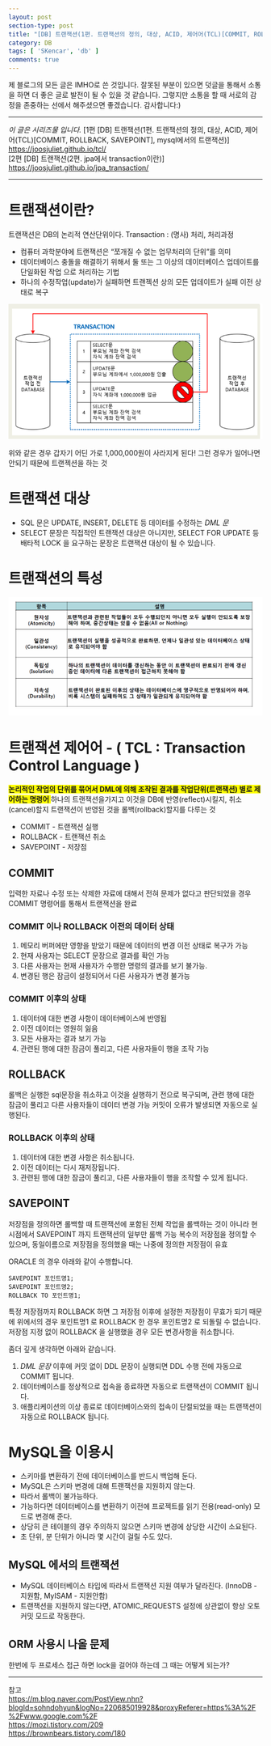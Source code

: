 ```yaml
---
layout: post
section-type: post
title: "[DB] 트랜잭션(1편. 트랜잭션의 정의, 대상, ACID, 제어어(TCL)[COMMIT, ROLLBACK, SAVEPOINT], mysql에서의 트랜잭션)"
category: DB
tags: [ 'SKencar', 'db' ]
comments: true
---
```

제 블로그의 모든 글은 IMHO로 쓴 것입니다.
잘못된 부분이 있으면 덧글을 통해서 소통을 하면 더 좋은 글로 발전이 될 수 있을 것 같습니다.
그렇지만 소통을 할 때 서로의 감정을 존중하는 선에서 해주셨으면 좋겠습니다.
감사합니다:)


---


*이 글은 시리즈물 입니다.*
[1편 [DB] 트랜잭션(1편. 트랜잭션의 정의, 대상, ACID, 제어어(TCL)[COMMIT, ROLLBACK, SAVEPOINT], mysql에서의 트랜잭션)] https://joosjuliet.github.io/tcl/  
[2편 [DB] 트랜잭션(2편. jpa에서 transaction이란)] https://joosjuliet.github.io/jpa_transaction/  


---


# 트랜잭션이란?
트랜잭션은 DB의 논리적 연산단위이다.
Transaction : (명사) 처리, 처리과정
- 컴퓨터 과학분야에 트랜잭션은 “쪼개질 수 없는 업무처리의 단위”를 의미
- 데이터베이스 충돌을 해결하기 위해서 둘 또는 그 이상의 데이터베이스 업데이트를 단일화된 작업 으로 처리하는 기법
- 하나의 수정작업(update)가 실패하면 트랜젝션 상의 모든 업데이트가 실패 이전 상태로 복구

<img alt="transaction_progress" src = "/images/2019-03-06-tcl/transaction_progress.png"/>


위와 같은 경우 갑자기 어딘 가로 1,000,000원이 사라지게 된다!
그런 경우가 일어나면 안되기 때문에 트랜젝션을 하는 것




#  트랜잭션 대상
- SQL 문은 UPDATE, INSERT, DELETE 등 데이터를 수정하는 *DML 문*
- SELECT 문장은 직접적인 트랜잭션 대상은 아니지만, SELECT FOR UPDATE 등 배타적 LOCK 을 요구하는 문장은 트랜잭션 대상이 될 수 있습니다.




#  트랜잭션의 특성
<img alt="ACID" src = "/images/2019-03-06-tcl/ACID.png"/>




# 트랜잭션 제어어 - ( TCL : Transaction Control Language )
<span style="background-color:yellow"><b> 논리적인 작업의 단위를 묶어서 DML에 의해 조작된 결과를 작업단위(트랜잭션) 별로 제어하는 명령어 </b></span>
하나의 트랜잭션을가지고 이것을 DB에 반영(reflect)시킬지, 취소(cancel)할지 트랜잭션이 반영된 것을 롤백(rollback)할지를 다루는 것
- COMMIT - 트랜잭션 실행
- ROLLBACK - 트랜잭션 취소
- SAVEPOINT - 저장점




## COMMIT
입력한 자료나 수정 또는 삭제한 자료에 대해서 전혀 문제가 없다고 판단되었을 경우 COMMIT 명령어를 통해서 트랜잭션을 완료

### COMMIT 이나 ROLLBACK 이전의 데이터 상태
1. 메모리 버퍼에만 영향을 받았기 때문에 데이터의 변경 이전 상태로 복구가 가능
2. 현재 사용자는 SELECT 문장으로 결과를 확인 가능
3. 다른 사용자는 현재 사용자가 수행한 명령의 결과를 보기 불가능.
4. 변경된 행은 잠금이 설정되어서 다른 사용자가 변경 불가능



### COMMIT 이후의 상태
1. 데이터에 대한 변경 사항이 데이터베이스에 반영됩
2. 이전 데이터는 영원히 잃음
3. 모든 사용자는 결과 보기 가능
4. 관련된 행에 대한 잠금이 풀리고, 다른 사용자들이 행을 조작 가능




## ROLLBACK
롤백은 실행한 sql문장을 취소하고 이것을 실행하기 전으로 복구되며, 관련 행에 대한 잠금이 풀리고 다른 사용자들이 데이터 변경 가능
커밋이 오류가 발생되면 자동으로 실행된다.

### ROLLBACK 이후의 상태
1. 데이터에 대한 변경 사항은 취소됩니다.
2. 이전 데이터는 다시 재저장됩니다.
3. 관련된 행에 대한 잠금이 풀리고, 다른 사용자들이 행을 조작할 수 있게 됩니다.




## SAVEPOINT
저장점을 정의하면 롤백할 때 트랜잭션에 포함된 전체 작업을 롤백하는 것이 아니라 현 시점에서 SAVEPOINT 까지 트랜잭션의 일부만 롤백 가능
복수의 저장점을 정의할 수 있으며, 동일이름으로 저장점을 정의했을 때는 나중에 정의한 저장점이 유효



ORACLE 의 경우 아래와 같이 수행합니다.
```
SAVEPOINT 포인트명1;
SAVEPOINT 포인트명2;
ROLLBACK TO 포인트명1;
```
특정 저장점까지 ROLLBACK 하면 그 저장점 이후에 설정한 저장점이 무효가 되기 때문에 위에서의 경우 포인트명1 로 ROLLBACK 한 경우 포인트명2 로 되돌릴 수 없습니다.
저장점 지정 없이 ROLLBACK 을 실행했을 경우 모든 변경사항을 취소합니다.

좀더 깊게 생각하면 아래와 같습니다.
1. *DML 문장* 이후에 커밋 없이 DDL 문장이 실행되면 DDL 수행 전에 자동으로 COMMIT 됩니다.
2. 데이터베이스를 정상적으로 접속을 종료하면 자동으로 트랜잭션이 COMMIT 됩니다.
3. 애플리케이션의 이상 종료로 데이터베이스와의 접속이 단절되었을 때는 트랜잭션이 자동으로 ROLLBACK 됩니다.




# MySQL을 이용시
- 스키마를 변환하기 전에 데이터베이스를 반드시 백업해 둔다.
- MySQL은 스키마 변경에 대해 트랜잭션을 지원하지 않는다.
- 따라서 롤백이 불가능하다.
- 가능하다면 데이터베이스를 변환하기 이전에 프로젝트를 읽기 전용(read-only) 모드로 변경해 준다.
- 상당히 큰 테이블의 경우 주의하지 않으면 스키마 변경에 상당한 시간이 소요된다.
- 초 단위, 분 단위가 아니라 몇 시간이 걸릴 수도 있다.




## MySQL 에서의 트랜잭션
- MySQL 데이터베이스 타입에 따라서 트랜잭션 지원 여부가 달라진다. (InnoDB - 지원함, MyISAM - 지원안함)
- 트랜잭션을 지원하지 않는다면, ATOMIC_REQUESTS 설정에 상관없이 항상 오토커밋 모드로 작동한다.




## ORM 사용시 나올 문제
한번에 두 프로세스 접근 하면 lock을 걸어야 하는데 그 때는 어떻게 되는가?




---
참고    
https://m.blog.naver.com/PostView.nhn?blogId=sohndohyun&logNo=220685019928&proxyReferer=https%3A%2F%2Fwww.google.com%2F  
https://mozi.tistory.com/209  
https://brownbears.tistory.com/180  
